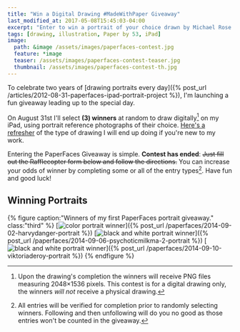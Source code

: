 ```yaml
---
title: "Win a Digital Drawing #MadeWithPaper Giveaway"
last_modified_at: 2017-05-08T15:45:03-04:00
excerpt: "Enter to win a portrait of your choice drawn by Michael Rose in his signature PaperFaces style."
tags: [drawing, illustration, Paper by 53, iPad]
image:
  path: &image /assets/images/paperfaces-contest.jpg
  feature: *image
  teaser: /assets/images/paperfaces-contest-teaser.jpg
  thumbnail: /assets/images/paperfaces-contest-th.jpg
---
```


To celebrate two years of [drawing portraits every day]({% post_url /articles/2012-08-31-paperfaces-ipad-portrait-project %}), I'm launching a fun giveaway leading up to the special day.

On August 31st I'll select **(3) winners** at random to draw digitally[^disclaimer] on my iPad, using portrait reference photographs of their choice. [Here's a refresher](/paperfaces/) of the type of drawing I will end up doing if you're new to my work.

[^disclaimer]: Upon the drawing's completion the winners will receive PNG files measuring 2048&times;1536 pixels. This contest is for a digital drawing only, the winners *will not* receive a physical drawing.

Entering the PaperFaces Giveaway is simple. **Contest has ended**: <s>Just fill out the Rafflecopter form below and follow the directions.</s> You can increase your odds of winner by completing some or all of the entry types[^entry-types]. Have fun and good luck!

[^entry-types]: All entries will be verified for completion prior to randomly selecting winners. Following and then unfollowing will do you no good as those entries won't be counted in the giveaway.

## Winning Portraits

{% figure caption:"Winners of my first PaperFaces portrait giveaway." class:"third" %}
[![color portrait winner](/assets/images/paperfaces-harvydanger-twitter-600.jpg)]({% post_url /paperfaces/2014-09-02-harvydanger-portrait %})
[![black and white portrait winner](/assets/images/paperfaces-psychoticmilkma-2-600.jpg)]({% post_url /paperfaces/2014-09-06-psychoticmilkma-2-portrait %})
[![black and white portrait winner](/assets/images/paperfaces-viktoriaderoy-600.jpg)]({% post_url /paperfaces/2014-09-10-viktoriaderoy-portrait %})
{% endfigure %}
